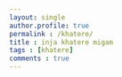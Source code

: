 ```yaml
---
layout: single
author.profile: true
permalink : /khatere/
title : inja khatere migam
tags : [khatere]
comments : true
---
```


